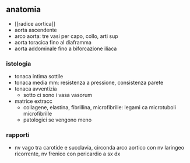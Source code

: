 ## anatomia
- [[radice aortica]]
- aorta ascendente
- arco aorta: tre vasi per capo, collo, arti sup
- aorta toracica fino al diaframma
- aorta addominale fino a biforcazione iliaca
### istologia
- tonaca intima sottile
- tonaca media mm: resistenza a pressione, consistenza parete
- tonaca avventizia
	- sotto ci sono i vasa vasorum
- matrice extracc
	- collagene, elastina, fibrillina, microfibrille: legami ca microtuboli microfibrille
	- patologici se vengono meno
### rapporti
- nv vago tra carotide e succlavia, circonda arco aortico con nv laringeo ricorrente, nv frenico con pericardio a sx dx